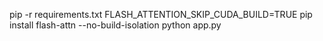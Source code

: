 pip -r requirements.txt
FLASH_ATTENTION_SKIP_CUDA_BUILD=TRUE pip install flash-attn --no-build-isolation
python app.py 